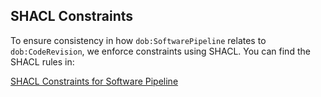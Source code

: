 ## SHACL Constraints

To ensure consistency in how `dob:SoftwarePipeline` relates to `dob:CodeRevision`, we enforce constraints using SHACL. You can find the SHACL rules in:

[SHACL Constraints for Software Pipeline](./software_pipeline_constraints.ttl)
